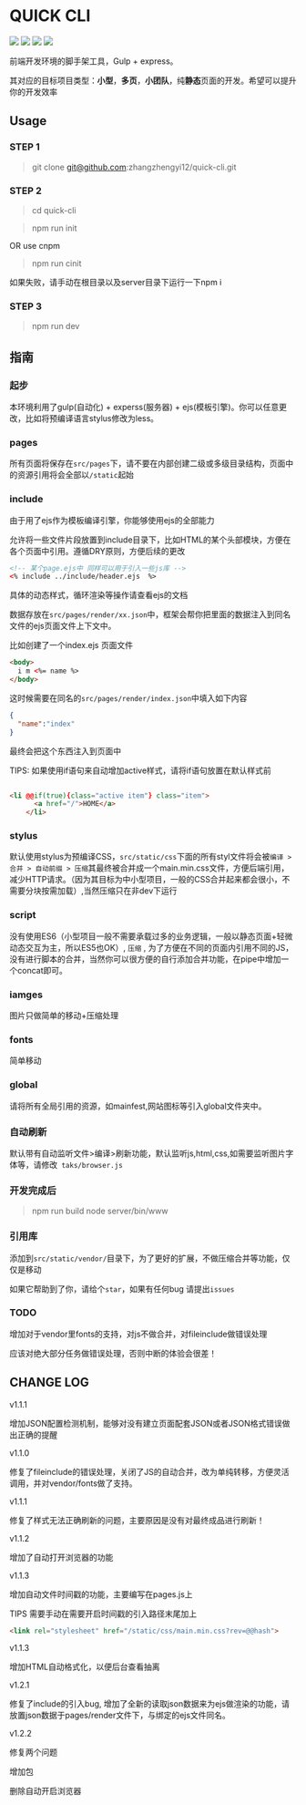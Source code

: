 # QUICK CLI #

<p>
<img src="https://img.shields.io/badge/npm-5.51-green.svg"></img>
<img src="https://img.shields.io/badge/node-v8.9.3-blue.svg"/>
<img src="https://img.shields.io/badge/Power%20By-gulp-red.svg"/>
<img src="https://img.shields.io/apm/l/vim-mode.svg" />
</p>

前端开发环境的脚手架工具，Gulp + express。

其对应的目标项目类型：**小型**，**多页**，**小团队**，纯**静态**页面的开发。希望可以提升你的开发效率

## Usage ##

### STEP 1 ###

> git clone git@github.com:zhangzhengyi12/quick-cli.git

### STEP 2 ###

> cd quick-cli

> npm run init


OR use cnpm 

> npm run cinit

如果失败，请手动在根目录以及server目录下运行一下npm i 

### STEP 3 ###

> npm run dev


## 指南 ##

### 起步 ###

本环境利用了gulp(自动化) + experss(服务器) + ejs(模板引擎)。你可以任意更改，比如将预编译语言stylus修改为less。

### pages ###


所有页面将保存在`src/pages`下，请不要在内部创建二级或多级目录结构，页面中的资源引用将会全部以`/static`起始

###  include ###

由于用了ejs作为模板编译引擎，你能够使用ejs的全部能力

允许将一些文件片段放置到include目录下，比如HTML的某个头部模块，方便在各个页面中引用。遵循DRY原则，方便后续的更改 

```html
<!-- 某个page.ejs中 同样可以用于引入一些js库 -->
<% include ../include/header.ejs  %>
```

具体的动态样式，循环渲染等操作请查看ejs的文档

数据存放在`src/pages/render/xx.json`中，框架会帮你把里面的数据注入到同名文件的ejs页面文件上下文中。

比如创建了一个index.ejs 页面文件

```html
<body>
  i m <%= name %>
</body>
```

这时候需要在同名的`src/pages/render/index.json`中填入如下内容

```json
{
  "name":"index"
}
```

最终会把这个东西注入到页面中


TIPS: 如果使用if语句来自动增加active样式，请将if语句放置在默认样式前

```html

<li @@if(true){class="active item"} class="item">
      <a href="/">HOME</a>
    </li>

```

### stylus ###

默认使用stylus为预编译CSS，`src/static/css`下面的所有styl文件将会被` 编译 > 合并 > 自动前缀 > 压缩 `其最终被合并成一个main.min.css文件，方便后端引用，减少HTTP请求。（因为其目标为中小型项目，一般的CSS合并起来都会很小，不需要分块按需加载）,当然压缩只在非dev下运行

### script ###

没有使用ES6（小型项目一般不需要承载过多的业务逻辑，一般以静态页面+轻微动态交互为主，所以ES5也OK）, ` 压缩 ` , 为了方便在不同的页面内引用不同的JS，没有进行脚本的合并，当然你可以很方便的自行添加合并功能，在pipe中增加一个concat即可。


### iamges ###

图片只做简单的移动+压缩处理

### fonts ###

简单移动

### global ###

请将所有全局引用的资源，如mainfest,网站图标等引入global文件夹中。

### 自动刷新 ###

默认带有自动监听文件>编译>刷新功能，默认监听js,html,css,如需要监听图片字体等，请修改`  taks/browser.js `


### 开发完成后 ###

> npm run build
> node server/bin/www

### 引用库 ###

添加到`src/static/vendor/`目录下，为了更好的扩展，不做压缩合并等功能，仅仅是移动


如果它帮助到了你，请给个`star`，如果有任何bug 请提出`issues`


### TODO ###

增加对于vendor里fonts的支持，对js不做合并，对fileinclude做错误处理

应该对绝大部分任务做错误处理，否则中断的体验会很差！


## CHANGE LOG ##

v1.1.1

增加JSON配置检测机制，能够对没有建立页面配套JSON或者JSON格式错误做出正确的提醒

v1.1.0 

修复了fileinclude的错误处理，关闭了JS的自动合并，改为单纯转移，方便灵活调用，并对vendor/fonts做了支持。

v1.1.1

修复了样式无法正确刷新的问题，主要原因是没有对最终成品进行刷新！

v1.1.2

增加了自动打开浏览器的功能

v1.1.3

增加自动文件时间戳的功能，主要编写在pages.js上

TIPS 需要手动在需要开启时间戳的引入路径末尾加上

```html
<link rel="stylesheet" href="/static/css/main.min.css?rev=@@hash">
```

v1.1.3

增加HTML自动格式化，以便后台查看抽离

v1.2.1

修复了include的引入bug, 增加了全新的读取json数据来为ejs做渲染的功能，请放置json数据于pages/render文件下，与绑定的ejs文件同名。

v1.2.2

修复两个问题

增加包

删除自动开启浏览器